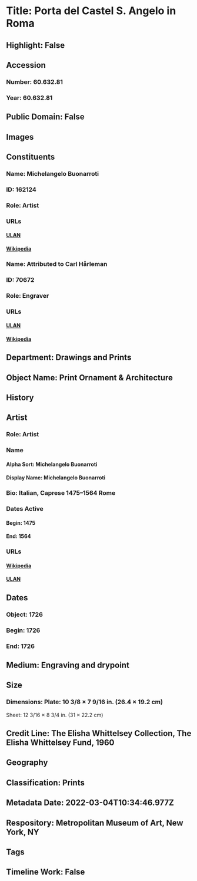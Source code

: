 # Title: Porta del Castel S. Angelo in Roma
## Highlight: False
## Accession
### Number: 60.632.81
### Year: 60.632.81
## Public Domain: False
## Images
## Constituents
### Name: Michelangelo Buonarroti
### ID: 162124
### Role: Artist
### URLs
#### [ULAN](http://vocab.getty.edu/page/ulan/500010654)
#### [Wikipedia](https://www.wikidata.org/wiki/Q5592)
### Name: Attributed to Carl Hårleman
### ID: 70672
### Role: Engraver
### URLs
#### [ULAN](http://vocab.getty.edu/page/ulan/500016652)
#### [Wikipedia](https://www.wikidata.org/wiki/Q1038985)
## Department: Drawings and Prints
## Object Name: Print Ornament & Architecture
## History
## Artist
### Role: Artist
### Name
#### Alpha Sort: Michelangelo Buonarroti
#### Display Name: Michelangelo Buonarroti
### Bio: Italian, Caprese 1475–1564 Rome
### Dates Active
#### Begin: 1475
#### End: 1564
### URLs
#### [Wikipedia](https://www.wikidata.org/wiki/Q5592)
#### [ULAN](http://vocab.getty.edu/page/ulan/500010654)
## Dates
### Object: 1726
### Begin: 1726
### End: 1726
## Medium: Engraving and drypoint
## Size
### Dimensions: Plate: 10 3/8 × 7 9/16 in. (26.4 × 19.2 cm)
Sheet: 12 3/16 × 8 3/4 in. (31 × 22.2 cm)
## Credit Line: The Elisha Whittelsey Collection, The Elisha Whittelsey Fund, 1960
## Geography
## Classification: Prints
## Metadata Date: 2022-03-04T10:34:46.977Z
## Respository: Metropolitan Museum of Art, New York, NY
## Tags
## Timeline Work: False